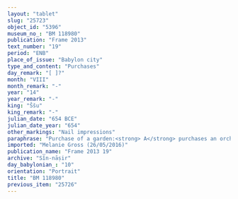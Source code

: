 ```yaml
---
layout: "tablet"
slug: "25723"
object_id: "5396"
museum_no_: "BM 118980"
publication: "Frame 2013"
text_number: "19"
period: "ENB"
place_of_issue: "Babylon city"
type_and_content: "Purchases"
day_remark: "[ ]?"
month: "VIII"
month_remark: "-"
year: "14"
year_remark: "-"
king: "Ššu"
king_remark: "-"
julian_date: "654 BCE"
julian_date_year: "654"
other_markings: "Nail impressions"
paraphrase: "Purchase of a garden:<strong> A</strong> purchases an orchard (<em>kir&ucirc;</em>) for 3 minas and 50 shekels of white silver (<em>kaspu</em> <em>peṣ&ucirc;</em>) in pieces (<em>&scaron;ibirtu</em>), together with an additional payment (<em>atru</em>) of 15 shekels of silver, from <strong>B</strong>. The sold orchard is the 1/6 (inheritance) share (<em>zittu</em>) which <strong>B<sub>2</sub></strong>, the father of the seller, received from <strong>B<sub>3</sub></strong>, the grandfather of the seller. It is located in the meadowland (<em>ugāru</em>) of Uruk. Its upper side, its lower side and its upper front border on (the properties of) <strong>C<sub>1</sub></strong>, <strong>C<sub>2</sub></strong> and <strong>C<sub>3</sub></strong>. Its lower front border on the royal canal (<em>nār &scaron;arri</em>). Neither cardinal directions nor measures are given for the sides of the plot. 11 witnesses and the scribe. Fingernail impression (<em>ṣupru</em>) of <strong>B<sub>1</sub></strong>. In YBC11413 we learn about two other 1/6 shares of the inheritance of Ahhēa.<br /> &nbsp;<br /> <strong>A</strong> = Mu&scaron;ēzib-Marduk/Kiribtu/S&icirc;n-nāṣir; <strong>B<sub>1</sub></strong> = Itti-Marduk-balāṭu/Ibnāya/Ṭābia; <strong>B<sub>2</sub></strong> = Ibnāya/Ahhēa/Ṭābia; <strong>B<sub>3</sub></strong> = Ahhēa/Aplāya/Ṭābia; <strong>C<sub>1</sub></strong> = Kudurru//Nab&ucirc;-naˀid; <strong>C<sub>2</sub></strong> = Nādinu//Ēre&scaron;u; <strong>C<sub>3</sub> </strong>= Pirˀu//Bēl-useppi; Scribe = Nab&ucirc;-ahu-ēre&scaron;/&Scaron;āpiku/Atkuppu<br /> &nbsp;"
imported: "Melanie Gross (26/05/2016)"
publication_name: "Frame 2013 19"
archive: "Sîn-nāṣir"
day_babylonian_: "10"
orientation: "Portrait"
title: "BM 118980"
previous_item: "25726"
---
```

